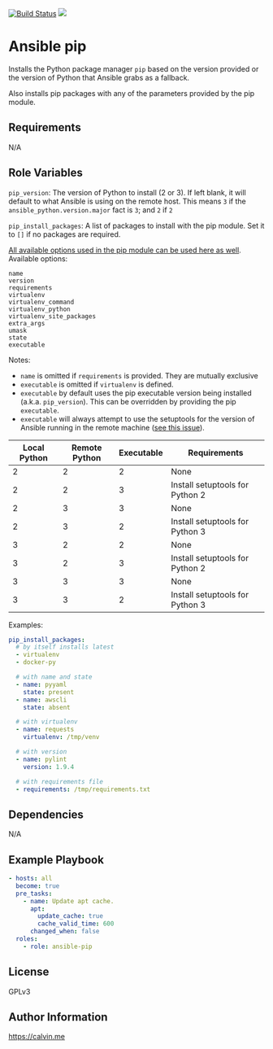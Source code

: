 [![Build Status](https://travis-ci.com/calvinbui/ansible-pip.svg?branch=master)](https://travis-ci.com/calvinbui/ansible-pip)
[![](https://img.shields.io/ansible/role/d/35859.svg)](https://galaxy.ansible.com/calvinbui/ansible_pip)

# Ansible pip

Installs the Python package manager `pip` based on the version provided or the version of Python that Ansible grabs as a fallback.

Also installs pip packages with any of the parameters provided by the pip module.

## Requirements

N/A

## Role Variables

`pip_version`: The version of Python to install (2 or 3). If left blank, it will default to what Ansible is using on the remote host. This means `3` if the `ansible_python.version.major` fact is `3`; and `2` if `2`

`pip_install_packages`: A list of packages to install with the pip module.  Set it to `[]` if no packages are required.

[All available options used in the pip module can be used here as well](https://docs.ansible.com/ansible/2.7/modules/pip_module.html). Available options:

```
name
version
requirements
virtualenv
virtualenv_command
virtualenv_python
virtualenv_site_packages
extra_args
umask
state
executable
```

Notes:
- `name` is omitted if `requirements` is provided. They are mutually exclusive
- `executable` is omitted if `virtualenv` is defined.
- `executable` by default uses the pip executable version being installed (a.k.a. `pip_version`). This can be overridden by providing the pip `executable`.
- `executable` will always attempt to use the setuptools for the version of Ansible running in the remote machine ([see this issue](https://github.com/ansible/ansible/issues/47361#issuecomment-431705748)).

| Local Python | Remote Python | Executable | Requirements                    |
|--------------|---------------|------------|---------------------------------|
| 2            | 2             | 2          | None                            |
| 2            | 2             | 3          | Install setuptools for Python 2 |
| 2            | 3             | 3          | None                            |
| 2            | 3             | 2          | Install setuptools for Python 3 |
| 3            | 2             | 2          | None                            |
| 3            | 2             | 3          | Install setuptools for Python 2 |
| 3            | 3             | 3          | None                            |
| 3            | 3             | 2          | Install setuptools for Python 3 |


Examples:

```yaml
pip_install_packages:
  # by itself installs latest
  - virtualenv
  - docker-py

  # with name and state
  - name: pyyaml
    state: present
  - name: awscli
    state: absent

  # with virtualenv
  - name: requests
    virtualenv: /tmp/venv

  # with version
  - name: pylint
    version: 1.9.4

  # with requirements file
  - requirements: /tmp/requirements.txt
```

## Dependencies

N/A

## Example Playbook


```yaml
- hosts: all
  become: true
  pre_tasks:
    - name: Update apt cache.
      apt:
        update_cache: true
        cache_valid_time: 600
      changed_when: false
  roles:
    - role: ansible-pip
```

## License

GPLv3

## Author Information

https://calvin.me
